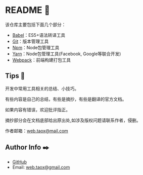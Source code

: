 # README 📖

该仓库主要包括下面几个部分：

* [Babel](https://ninjiahub.github.io/Tools-Tricks/Babel "ES5+语法转译工具")：ES5+语法转译工具
* [Git](https://ninjiahub.github.io/Tools-Tricks/Git "版本管理工具Git")：版本管理工具
* [Npm](https://ninjiahub.github.io/Tools-Tricks/npm "Node包管理工具")：Node包管理工具
* [Yarn](https://ninjiahub.github.io/Tools-Tricks/Yarn "Node包管理工具")：Node包管理工具(Facebook, Google等联合开发)
* [Webpack](https://ninjiahub.github.io/Tools-Tricks/webpack "前端构建打包工具")：前端构建打包工具

## Tips 🌲

开发中常用工具相关的总结、小技巧。

有些内容是自己的总结，有些是摘抄，有些是翻译的官方文档。

如果内容有错误，欢迎批评指正。

摘抄部分会在文档底部给出原出处,如涉及版权问题请联系作者，侵删。

作者邮箱：<web.taox@mail.com>

## Author Info ✒️

* [GitHub](https://github.com/Tao-Quixote)
* Email: <web.taox@gmail.com>
